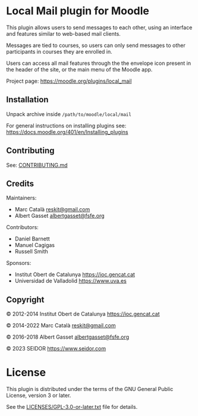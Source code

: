 # Local Mail plugin for Moodle

This plugin allows users to send messages to each other, using an
interface and features similar to web-based mail clients.

Messages are tied to courses, so users can only send messages to other
participants in courses they are enrolled in.

Users can access all mail features through the the envelope icon
present in the header of the site, or the main menu of the Moodle app.

Project page: https://moodle.org/plugins/local_mail

## Installation

Unpack archive inside `/path/to/moodle/local/mail`

For general instructions on installing plugins see:
https://docs.moodle.org/401/en/Installing_plugins

## Contributing

See: [CONTRIBUTING.md](CONTRIBUTING.md)

## Credits

Maintainers:

- Marc Català <reskit@gmail.com>
- Albert Gasset <albertgasset@fsfe.org>

Contributors:

- Daniel Barnett
- Manuel Cagigas
- Russell Smith

Sponsors:

- Institut Obert de Catalunya <https://ioc.gencat.cat>
- Universidad de Valladolid <https://www.uva.es>

## Copyright

© 2012-2014 Institut Obert de Catalunya <https://ioc.gencat.cat>

© 2014-2022 Marc Català <reskit@gmail.com>

© 2016-2018 Albert Gasset <albertgasset@fsfe.org>

© 2023 SEIDOR <https://www.seidor.com>

# License

This plugin is distributed under the terms of the GNU General Public License,
version 3 or later.

See the [LICENSES/GPL-3.0-or-later.txt](LICENSES/GPL-3.0-or-later.txt) file for details.
